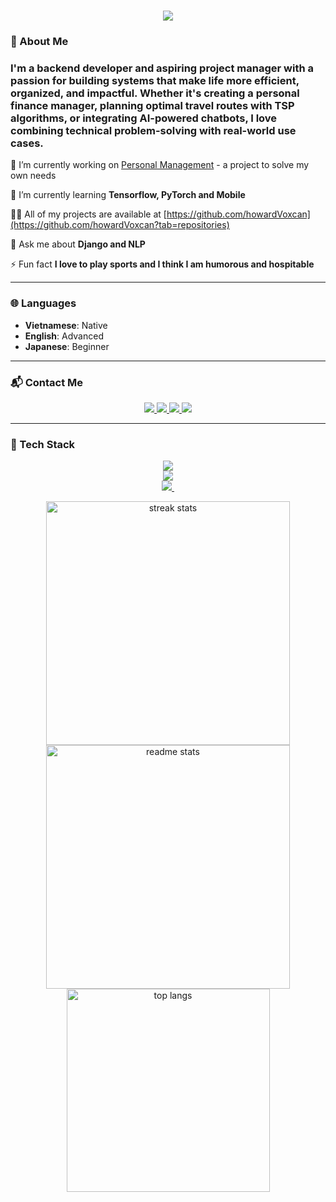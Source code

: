 <h1 align="center">
    <img src="https://readme-typing-svg.herokuapp.com/?font=Righteous&size=35&center=true&vCenter=true&width=500&height=70&duration=4000&lines=I'm+Vo+Quang+Nhat+Hoang!;A+Backend+Developer;">
</h1>

### 👤 About Me

<h3>I'm a backend developer and aspiring project manager with a passion for building systems that make life more efficient, organized, and impactful. Whether it's creating a personal finance manager, planning optimal travel routes with TSP algorithms, or integrating AI-powered chatbots, I love combining technical problem-solving with real-world use cases.</h3>

🔭 I’m currently working on [Personal Management](https://github.com/howardVoxcan/Personal_Management) - a project to solve my own needs 

🌱 I’m currently learning **Tensorflow, PyTorch and Mobile**

👨‍💻 All of my projects are available at [https://github.com/howardVoxcan](https://github.com/howardVoxcan?tab=repositories)

💬 Ask me about **Django and NLP**

⚡ Fun fact **I love to play sports and I think I am humorous and hospitable**

---

### 🌐 Languages

- **Vietnamese**: Native  
- **English**: Advanced  
- **Japanese**: Beginner  

---

### 📬 Contact Me
<div align="center"> 
  <a href="mailto:vqnhoang97tn@gmail.com" target="_blank">
    <img src="https://img.shields.io/badge/Gmail-333333?style=for-the-badge&logo=gmail&logoColor=red" />
  </a>
  <a href="https://www.facebook.com/quangnhathoang.vo.3/" target="_blank">
    <img src="https://img.shields.io/badge/Facebook-blue?style=for-the-badge&logo=facebook&logoColor=white" />
  </a>
  <a href="https://www.instagram.com/hoangvoquangnhat/" target="_blank">
    <img src="https://img.shields.io/badge/Instagram-E4405F?style=for-the-badge&logo=instagram&logoColor=white" />
  </a>
  <a href="https://www.linkedin.com/in/ho%C3%A0ng-v%C3%B5-quang-nh%E1%BA%ADt-633b36346/" target="_blank">
    <img src="https://img.shields.io/badge/LinkedIn-blue?style=for-the-badge&logo=linkedin&logoColor=white" />
  </a>
</div>

---

### 🧰 Tech Stack
<div align="center">
  <p align="center">
    <a href="https://skillicons.dev">
      <img src="https://skillicons.dev/icons?i=c,cpp,python,javascript,html,css" />
      <br/>
      <img src="https://skillicons.dev/icons?i=tensorflow,flask,django,sklearn,ubuntu,vscode" />
      <br/>
      <img src="https://skillicons.dev/icons?i=postgres,sqlite,mysql,cassandra,git,bootstrap" />
    <img 
    </a>
  </p>
</div>

<div align="center">
  <img width=390 src="https://github-readme-streak-stats-salesp07.vercel.app/?user=howardVoxcan&count_private=true&theme=react&border_radius=10" alt="streak stats"/>
  <img width=390 src="https://github-readme-stats-salesp07.vercel.app/api?username=howardVoxcan&count_private=true&show_icons=true&theme=react&rank_icon=github&border_radius=10" alt="readme stats" />
  <br/>
  <img width=325 align="center" src="https://github-readme-stats-salesp07.vercel.app/api/top-langs/?username=howardVoxcan&hide=HTML&langs_count=8&layout=compact&theme=react&border_radius=10&size_weight=0.5&count_weight=0.5&exclude_repo=github-readme-stats" alt="top langs" />
</div>

